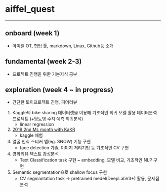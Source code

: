 # aiffel_quest

---

## onboard (week 1)
  - 아이펠 OT, 협업 툴, markdown, Linux, Github등 소개

## fundamental (week 2-3)
  - 프로젝트 진행을 위한 기본지식 공부

## exploration (week 4 ~ in progress)
  - 간단한 토이프로젝트 진행, 피어리뷰
    
1. Kaggle의 bike sharing 데이터셋을 이용해 기초적인 회귀 모델 활용 데이터분석 프로젝트 (+당뇨병 수치 예측 회귀분석)
   - linear regression 
2. [2019 2nd ML month with KaKR](https://www.kaggle.com/competitions/2019-2nd-ml-month-with-kakr/overview)
   - kaggle 체험
3. 얼굴 인식 스티커 앱(eg. SNOW) 기능 구현
   - face detection 기술, 이미지 처리기법 등 기초적인 CV 구현
4. 영화리뷰 텍스트 감성분석
   - Text Classification task 구현 ~ embedding, 모델 비교, 기초적인 NLP 구현
5. Semantic segmentation으로 shallow focus 구현
   - CV segmantation task -> pretrained medel(DeepLabV3+) 활용, 문제점 분석
